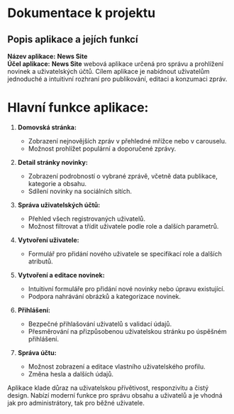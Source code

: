 # Dokumentace k projektu

## Popis aplikace a jejích funkcí

**Název aplikace:**  **News Site** <br>
**Účel aplikace:** **News Site**  webová aplikace určená pro správu a prohlížení novinek a uživatelských účtů. Cílem aplikace je nabídnout uživatelům jednoduché a intuitivní rozhraní pro publikování, editaci a konzumaci zpráv.

###  <h1> Hlavní funkce aplikace:</h1>

1. **Domovská stránka:**
    - Zobrazení nejnovějších zpráv v přehledné mřížce nebo v carouselu.
    - Možnost prohlížet populární a doporučené zprávy.

2. **Detail stránky novinky:**
    - Zobrazení podrobností o vybrané zprávě, včetně data publikace, kategorie a obsahu.
    - Sdílení novinky na sociálních sítích.

3. **Správa uživatelských účtů:**
    - Přehled všech registrovaných uživatelů.
    - Možnost filtrovat a třídit uživatele podle role a dalších parametrů.

4. **Vytvoření uživatele:**
    - Formulář pro přidání nového uživatele se specifikací role a dalších atributů.

5. **Vytvoření a editace novinek:**
    - Intuitivní formuláře pro přidání nové novinky nebo úpravu existující.
    - Podpora nahrávání obrázků a kategorizace novinek.

6. **Přihlášení:**
    - Bezpečné přihlašování uživatelů s validací údajů.
    - Přesměrování na přizpůsobenou uživatelskou stránku po úspěšném přihlášení.

7. **Správa účtu:**
    - Možnost zobrazení a editace vlastního uživatelského profilu.
    - Změna hesla a dalších údajů.

Aplikace klade důraz na uživatelskou přívětivost, responzivitu a čistý design. Nabízí moderní funkce pro správu obsahu a uživatelů a je vhodná jak pro administrátory, tak pro běžné uživatele.


